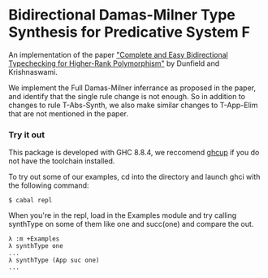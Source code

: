 # Bidirectional Damas-Milner Type Synthesis for Predicative System F

An implementation of the paper ["Complete and Easy Bidirectional Typechecking
for Higher-Rank Polymorphism"](https://dl.acm.org/doi/abs/10.1145/2544174.2500582) by Dunfield and Krishnaswami.

We implement the Full Damas-Milner inferrance as proposed in the paper, and identify that the single rule change is not enough. So in addition to changes to rule T-Abs-Synth, we also make similar changes to T-App-Elim that are not mentioned in the paper.

### Try it out

This package is developed with GHC 8.8.4, we reccomend [ghcup](https://www.haskell.org/ghcup/) if you do not have the toolchain installed.

To try out some of our examples, cd into the directory and launch ghci with the following command:
```
$ cabal repl
```

When you're in the repl, load in the Examples module and try calling synthType on some of them like one and succ(one) and compare the out.

```
λ :m +Examples
λ synthType one
...
λ synthType (App suc one)
...
```

 
